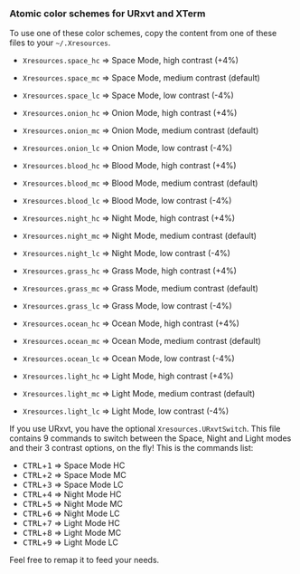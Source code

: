 ### Atomic color schemes for URxvt and XTerm

To use one of these color schemes, copy the content from one of these files to your `~/.Xresources`.

- `Xresources.space_hc`  => Space Mode, high contrast (+4%)
- `Xresources.space_mc`  => Space Mode, medium contrast (default)
- `Xresources.space_lc`  => Space Mode, low contrast (-4%)

- `Xresources.onion_hc`  => Onion Mode, high contrast (+4%)
- `Xresources.onion_mc`  => Onion Mode, medium contrast (default)
- `Xresources.onion_lc`  => Onion Mode, low contrast (-4%)

- `Xresources.blood_hc`  => Blood Mode, high contrast (+4%)
- `Xresources.blood_mc`  => Blood Mode, medium contrast (default)
- `Xresources.blood_lc`  => Blood Mode, low contrast (-4%)

- `Xresources.night_hc`  => Night Mode, high contrast (+4%)
- `Xresources.night_mc`  => Night Mode, medium contrast (default)
- `Xresources.night_lc`  => Night Mode, low contrast (-4%)

- `Xresources.grass_hc`  => Grass Mode, high contrast (+4%)
- `Xresources.grass_mc`  => Grass Mode, medium contrast (default)
- `Xresources.grass_lc`  => Grass Mode, low contrast (-4%)

- `Xresources.ocean_hc`  => Ocean Mode, high contrast (+4%)
- `Xresources.ocean_mc`  => Ocean Mode, medium contrast (default)
- `Xresources.ocean_lc`  => Ocean Mode, low contrast (-4%)

- `Xresources.light_hc`  => Light Mode, high contrast (+4%)
- `Xresources.light_mc`  => Light Mode, medium contrast (default)
- `Xresources.light_lc`  => Light Mode, low contrast (-4%)

If you use URxvt, you have the optional `Xresources.URxvtSwitch`. This file contains 9 commands to switch between the Space, Night and Light modes and their 3 contrast options, on the fly! This is the commands list:

- <kbd>CTRL</kbd>+<kbd>1</kbd> => Space Mode HC
- <kbd>CTRL</kbd>+<kbd>2</kbd> => Space Mode MC
- <kbd>CTRL</kbd>+<kbd>3</kbd> => Space Mode LC
- <kbd>CTRL</kbd>+<kbd>4</kbd> => Night Mode HC
- <kbd>CTRL</kbd>+<kbd>5</kbd> => Night Mode MC
- <kbd>CTRL</kbd>+<kbd>6</kbd> => Night Mode LC
- <kbd>CTRL</kbd>+<kbd>7</kbd> => Light Mode HC
- <kbd>CTRL</kbd>+<kbd>8</kbd> => Light Mode MC
- <kbd>CTRL</kbd>+<kbd>9</kbd> => Light Mode LC

Feel free to remap it to feed your needs.
